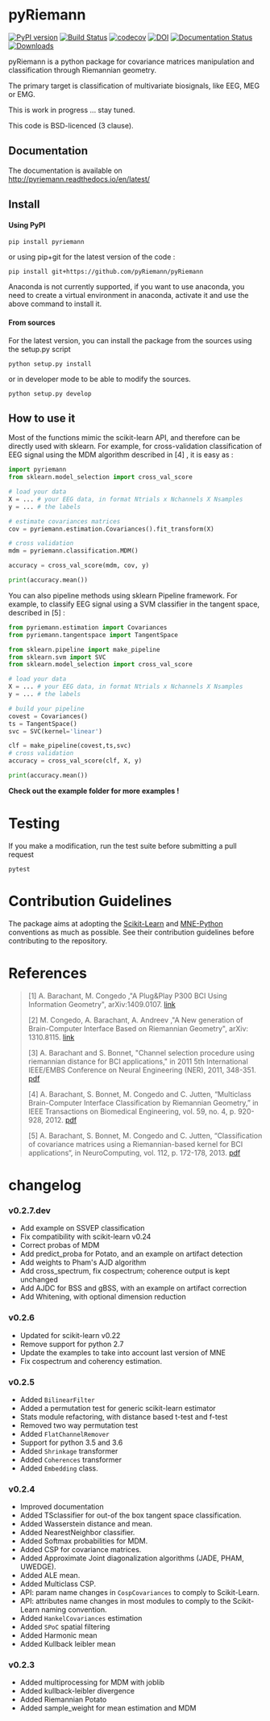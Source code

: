 # pyRiemann

[![PyPI version](https://badge.fury.io/py/pyriemann.svg)](https://badge.fury.io/py/pyriemann)
[![Build Status](https://github.com/pyRiemann/pyRiemann/workflows/testing/badge.svg?branch=master&event=push)](https://github.com/pyRiemann/pyRiemann/actions)
[![codecov](https://codecov.io/gh/pyRiemann/pyRiemann/branch/master/graph/badge.svg)](https://codecov.io/gh/pyRiemann/pyRiemann)
[![DOI](https://zenodo.org/badge/doi/10.5281/zenodo.18982.svg)](http://dx.doi.org/10.5281/zenodo.18982)
[![Documentation Status](https://readthedocs.org/projects/pyriemann/badge/?version=latest)](http://pyriemann.readthedocs.io/en/latest/?badge=latest)
[![Downloads](https://pepy.tech/badge/pot)](https://pepy.tech/project/pyriemann)

pyRiemann is a python package for covariance matrices manipulation and classification through Riemannian geometry.

The primary target is classification of multivariate biosignals, like EEG, MEG or EMG.

This is work in progress ... stay tuned.

This code is BSD-licenced (3 clause).

## Documentation

The documentation is available on http://pyriemann.readthedocs.io/en/latest/

## Install

#### Using PyPI

```
pip install pyriemann
```
or using pip+git for the latest version of the code :

```
pip install git+https://github.com/pyRiemann/pyRiemann
```

Anaconda is not currently supported, if you want to use anaconda, you need to create a virtual environment in anaconda, activate it and use the above command to install it.

#### From sources

For the latest version, you can install the package from the sources using the setup.py script

```
python setup.py install
```

or in developer mode to be able to modify the sources.

```
python setup.py develop
```

## How to use it

Most of the functions mimic the scikit-learn API, and therefore can be directly used with sklearn. For example, for cross-validation classification of EEG signal using the MDM algorithm described in [4] , it is easy as :

```python
import pyriemann
from sklearn.model_selection import cross_val_score

# load your data
X = ... # your EEG data, in format Ntrials x Nchannels X Nsamples
y = ... # the labels

# estimate covariances matrices
cov = pyriemann.estimation.Covariances().fit_transform(X)

# cross validation
mdm = pyriemann.classification.MDM()

accuracy = cross_val_score(mdm, cov, y)

print(accuracy.mean())

```

You can also pipeline methods using sklearn Pipeline framework. For example, to classify EEG signal using a SVM classifier in the tangent space, described in [5] :

```python
from pyriemann.estimation import Covariances
from pyriemann.tangentspace import TangentSpace

from sklearn.pipeline import make_pipeline
from sklearn.svm import SVC
from sklearn.model_selection import cross_val_score

# load your data
X = ... # your EEG data, in format Ntrials x Nchannels X Nsamples
y = ... # the labels

# build your pipeline
covest = Covariances()
ts = TangentSpace()
svc = SVC(kernel='linear')

clf = make_pipeline(covest,ts,svc)
# cross validation
accuracy = cross_val_score(clf, X, y)

print(accuracy.mean())

```

**Check out the example folder for more examples !**

# Testing

If you make a modification, run the test suite before submitting a pull request

```
pytest
```

# Contribution Guidelines

The package aims at adopting the [Scikit-Learn](http://scikit-learn.org/stable/developers/contributing.html#contributing-code) and [MNE-Python](http://martinos.org/mne/stable/contributing.html#general-code-guidelines) conventions as much as possible. See their contribution guidelines before contributing to the repository.


# References

> [1] A. Barachant, M. Congedo ,"A Plug&Play P300 BCI Using Information Geometry", arXiv:1409.0107. [link](http://arxiv.org/abs/1409.0107)
>
> [2] M. Congedo, A. Barachant, A. Andreev ,"A New generation of Brain-Computer Interface Based on Riemannian Geometry", arXiv: 1310.8115. [link](http://arxiv.org/abs/1310.8115)
>
> [3] A. Barachant and S. Bonnet, "Channel selection procedure using riemannian distance for BCI applications," in 2011 5th International IEEE/EMBS Conference on Neural Engineering (NER), 2011, 348-351. [pdf](http://hal.archives-ouvertes.fr/docs/00/60/27/07/PDF/NER11_0016_FI.pdf)
>
> [4] A. Barachant, S. Bonnet, M. Congedo and C. Jutten, “Multiclass Brain-Computer Interface Classification by Riemannian Geometry,” in IEEE Transactions on Biomedical Engineering, vol. 59, no. 4, p. 920-928, 2012. [pdf](http://hal.archives-ouvertes.fr/docs/00/68/13/28/PDF/Barachant_tbme_final.pdf)
>
> [5] A. Barachant, S. Bonnet, M. Congedo and C. Jutten, “Classification of covariance matrices using a Riemannian-based kernel for BCI applications“, in NeuroComputing, vol. 112, p. 172-178, 2013. [pdf](http://hal.archives-ouvertes.fr/docs/00/82/04/75/PDF/BARACHANT_Neurocomputing_ForHal.pdf)

# changelog

### v0.2.7.dev
- Add example on SSVEP classification
- Fix compatibility with scikit-learn v0.24
- Correct probas of MDM
- Add predict_proba for Potato, and an example on artifact detection
- Add weights to Pham's AJD algorithm
- Add cross_spectrum, fix cospectrum; coherence output is kept unchanged
- Add AJDC for BSS and gBSS, with an example on artifact correction
- Add Whitening, with optional dimension reduction

### v0.2.6
- Updated for scikit-learn v0.22
- Remove support for python 2.7
- Update the examples to take into account last version of MNE
- Fix cospectrum and coherency estimation.

### v0.2.5
- Added `BilinearFilter`
- Added a permutation test for generic scikit-learn estimator
- Stats module refactoring, with distance based t-test and f-test
- Removed two way permutation test
- Added `FlatChannelRemover`
- Support for python 3.5 and 3.6
- Added `Shrinkage` transformer
- Added `Coherences` transformer
- Added `Embedding` class.

### v0.2.4
- Improved documentation
- Added TSclassifier for out-of the box tangent space classification.
- Added Wasserstein distance and mean.
- Added NearestNeighbor classifier.
- Added Softmax probabilities for MDM.
- Added CSP for covariance matrices.
- Added Approximate Joint diagonalization algorithms (JADE, PHAM, UWEDGE).
- Added ALE mean.
- Added Multiclass CSP.
- API: param name changes in `CospCovariances` to comply to Scikit-Learn.
- API: attributes name changes in most modules to comply to the Scikit-Learn naming convention.
- Added `HankelCovariances` estimation
- Added `SPoC` spatial filtering
- Added Harmonic mean
- Added Kullback leibler mean

### v0.2.3
 - Added multiprocessing for MDM with joblib
 - Added kullback-leibler divergence
 - Added Riemannian Potato
 - Added sample_weight for mean estimation and MDM
